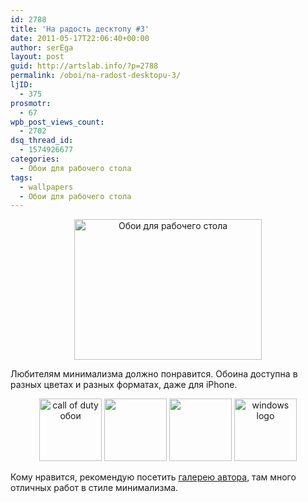 ```yaml
---
id: 2788
title: 'На радость десктопу #3'
date: 2011-05-17T22:06:40+00:00
author: serEga
layout: post
guid: http://artslab.info/?p=2788
permalink: /oboi/na-radost-desktopu-3/
ljID:
  - 375
prosmotr:
  - 67
wpb_post_views_count:
  - 2702
dsq_thread_id:
  - 1574926677
categories:
  - Обои для рабочего стола
tags:
  - wallpapers
  - Обои для рабочего стола
---
```

<center>
  <a href="http://umar123.deviantart.com/art/Loading-Wallpaper-140426137"><img src="http://img.artslab.info/Loading-Wallpaper-Fullscreen-Blue-300x225.jpg" alt="Обои для рабочего стола" title="Loading Wallpaper Fullscreen Blue" width="300" height="225" class="alignnone size-medium wp-image-2790" /></a>
</center>

Любителям минимализма должно понравится. Обоина доступна в разных цветах и разных форматах, даже для iPhone.

<center>
  <a href="http://img.artslab.info/Call_of_Duty__Modern_Warfare_2_by_umar123.jpg"><img src="http://img.artslab.info/Call_of_Duty__Modern_Warfare_2_by_umar123-100x100.jpg" alt="call of duty обои" title="Call_of_Duty__Modern_Warfare_2_by_umar123" width="100" height="100" class="alignnone size-thumbnail wp-image-2793" /></a>&nbsp;<a href="http://img.artslab.info/Rainbow_Stripes_by_umar123.jpg"><img src="http://img.artslab.info/Rainbow_Stripes_by_umar123-100x100.jpg" alt="" title="Rainbow_Stripes_by_umar123" width="100" height="100" class="alignnone size-thumbnail wp-image-2794" /></a>&nbsp;<a href="http://img.artslab.info/Apple_II_by_umar123.jpg"><img src="http://img.artslab.info/Apple_II_by_umar123-100x100.jpg" alt="" title="Apple_II_by_umar123" width="100" height="100" class="alignnone size-thumbnail wp-image-2795" /></a>&nbsp;<a href="http://img.artslab.info/Windows_Press_by_umar123.jpg"><img src="http://img.artslab.info/Windows_Press_by_umar123-100x100.jpg" alt="windows logo" title="Windows_Press_by_umar123" width="100" height="100" class="alignnone size-thumbnail wp-image-2796" /></a>
</center>

Кому нравится, рекомендую посетить [галерею автора](http://umar123.deviantart.com/gallery/9109702), там много отличных работ в стиле минимализма.
